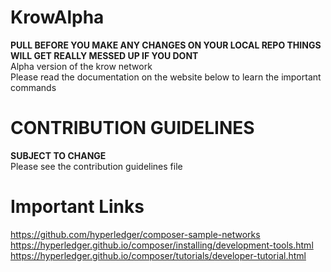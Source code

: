 # KrowAlpha
**PULL BEFORE YOU MAKE ANY CHANGES ON YOUR LOCAL REPO THINGS WILL GET REALLY MESSED UP IF YOU DONT**<br />
Alpha version of the krow network<br />
Please read the documentation on the website below to learn the important commands
# CONTRIBUTION GUIDELINES
**SUBJECT TO CHANGE**<br />
Please see the contribution guidelines file
# Important Links
https://github.com/hyperledger/composer-sample-networks<br />
https://hyperledger.github.io/composer/installing/development-tools.html
https://hyperledger.github.io/composer/tutorials/developer-tutorial.html
